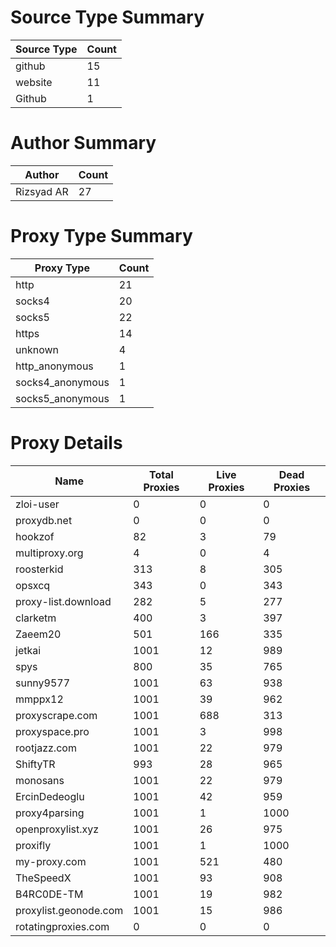 # Source Type Summary

| Source Type | Count |
|-------------|-------|
| github | 15 |
| website | 11 |
| Github | 1 |


# Author Summary

| Author | Count |
|--------|-------|
| Rizsyad AR | 27 |


# Proxy Type Summary

| Proxy Type | Count |
|------------|-------|
| http | 21 |
| socks4 | 20 |
| socks5 | 22 |
| https | 14 |
| unknown | 4 |
| http_anonymous | 1 |
| socks4_anonymous | 1 |
| socks5_anonymous | 1 |


# Proxy Details

| Name | Total Proxies | Live Proxies | Dead Proxies |
|------|---------------|--------------|---------------|
| zloi-user | 0 | 0 | 0 |
| proxydb.net | 0 | 0 | 0 |
| hookzof | 82 | 3 | 79 |
| multiproxy.org | 4 | 0 | 4 |
| roosterkid | 313 | 8 | 305 |
| opsxcq | 343 | 0 | 343 |
| proxy-list.download | 282 | 5 | 277 |
| clarketm | 400 | 3 | 397 |
| Zaeem20 | 501 | 166 | 335 |
| jetkai | 1001 | 12 | 989 |
| spys | 800 | 35 | 765 |
| sunny9577 | 1001 | 63 | 938 |
| mmppx12 | 1001 | 39 | 962 |
| proxyscrape.com | 1001 | 688 | 313 |
| proxyspace.pro | 1001 | 3 | 998 |
| rootjazz.com | 1001 | 22 | 979 |
| ShiftyTR | 993 | 28 | 965 |
| monosans | 1001 | 22 | 979 |
| ErcinDedeoglu | 1001 | 42 | 959 |
| proxy4parsing | 1001 | 1 | 1000 |
| openproxylist.xyz | 1001 | 26 | 975 |
| proxifly | 1001 | 1 | 1000 |
| my-proxy.com | 1001 | 521 | 480 |
| TheSpeedX | 1001 | 93 | 908 |
| B4RC0DE-TM | 1001 | 19 | 982 |
| proxylist.geonode.com | 1001 | 15 | 986 |
| rotatingproxies.com | 0 | 0 | 0 |
